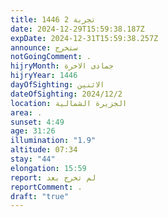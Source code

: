 ```yaml
---
title: تجربة 2 1446
date: 2024-12-29T15:59:38.187Z
expDate: 2024-12-31T15:59:38.257Z
announce: ستخرج
notGoingComment: .
hijryMonth: جمادى الاخرة
hijryYear: 1446
dayOfSighting: الاثنين
dateOfSighting: 2024/12/2
location: الجزيرة الشمالية
area: .
sunset: 4:49
age: 31:26
illumination: "1.9"
altitude: 07:34
stay: "44"
elongation: 15:59
report: لم تخرج بعد
reportComment: .
draft: "true"
---
```

